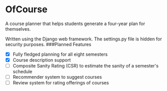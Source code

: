 # OfCourse
A course planner that helps students generate a four-year plan for themselves.

Written using the Django web framework. The settings.py file is hidden for security purposes.
###Planned Features
- [x] Fully fledged planning for all eight semesters
- [x] Course description support
- [ ] Composite Sanity Rating (CSR) to estimate the sanity of a semester's schedule
- [ ] Recommender system to suggest courses
- [ ] Review system for rating offerings of courses